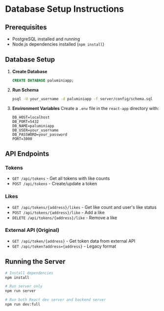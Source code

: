 # Database Setup Instructions

## Prerequisites
- PostgreSQL installed and running
- Node.js dependencies installed (`npm install`)

## Database Setup

1. **Create Database**
   ```sql
   CREATE DATABASE paluminiapp;
   ```

2. **Run Schema**
   ```bash
   psql -U your_username -d paluminiapp -f server/config/schema.sql
   ```

3. **Environment Variables**
   Create a `.env` file in the `react-app` directory with:
   ```
   DB_HOST=localhost
   DB_PORT=5432
   DB_NAME=paluminiapp
   DB_USER=your_username
   DB_PASSWORD=your_password
   PORT=3000
   ```

## API Endpoints

### Tokens
- `GET /api/tokens` - Get all tokens with like counts
- `POST /api/tokens` - Create/update a token

### Likes
- `GET /api/tokens/{address}/likes` - Get like count and user's like status
- `POST /api/tokens/{address}/like` - Add a like
- `DELETE /api/tokens/{address}/like` - Remove a like

### External API (Original)
- `GET /api/token/{address}` - Get token data from external API
- `GET /api/token?address={address}` - Legacy format

## Running the Server

```bash
# Install dependencies
npm install

# Run server only
npm run server

# Run both React dev server and backend server
npm run dev:full
```
